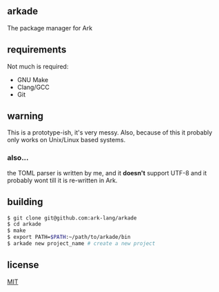 ## arkade
The package manager for Ark

## requirements
Not much is required:

* GNU Make
* Clang/GCC
* Git

## warning
This is a prototype-ish, it's very messy. Also, because of this
it probably only works on Unix/Linux based systems.

### also...
the TOML parser is written by me, and it **doesn't** support UTF-8
and it probably wont till it is re-written in Ark.

## building

```bash
$ git clone git@github.com:ark-lang/arkade
$ cd arkade
$ make
$ export PATH=$PATH:~/path/to/arkade/bin
$ arkade new project_name # create a new project
```

## license
[MIT](/LICENSE)